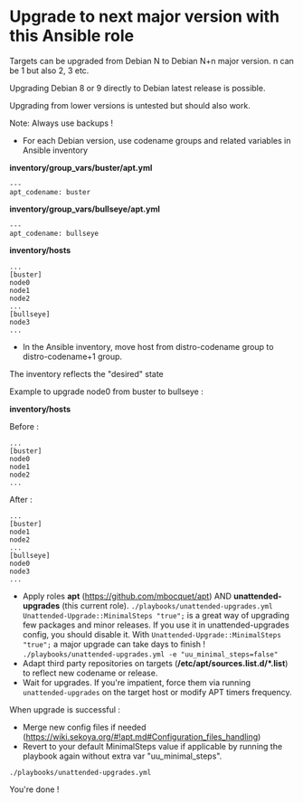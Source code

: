 # Upgrade to next major version with this Ansible role

Targets can be upgraded from Debian N to Debian N+n major version. n can be 1 but also 2, 3 etc.

Upgrading Debian 8 or 9 directly to Debian latest release is possible.

Upgrading from lower versions is untested but should also work.

Note: Always use backups !

* For each Debian version, use codename groups and related variables in Ansible inventory

**inventory/group_vars/buster/apt.yml**

    ---
    apt_codename: buster

**inventory/group_vars/bullseye/apt.yml**

    ---
    apt_codename: bullseye

**inventory/hosts**

    ...
    [buster]
    node0
    node1
    node2
    ...
    [bullseye]
    node3
    ...

* In the Ansible inventory, move host from distro-codename group to distro-codename+1 group.

The inventory reflects the "desired" state

Example to upgrade node0 from buster to bullseye :

**inventory/hosts**

Before :

    ...
    [buster]
    node0
    node1
    node2
    ...

After :

    ...
    [buster]
    node1
    node2
    ...
    [bullseye]
    node0
    node3
    ...

* Apply roles **apt** (<a href="https://github.com/mbocquet/apt" target="new">https://github.com/mbocquet/apt</a>) AND **unattended-upgrades** (this current role).
`./playbooks/unattended-upgrades.yml`
`Unattended-Upgrade::MinimalSteps "true";` is a great way of upgrading few packages and minor releases. If you use it in unattended-upgrades config, you should disable it. With `Unattended-Upgrade::MinimalSteps "true";` a major upgrade can take days to finish !
`./playbooks/unattended-upgrades.yml -e "uu_minimal_steps=false"`
* Adapt third party repositories on targets (**/etc/apt/sources.list.d/\*.list**) to reflect new codename or release.
* Wait for upgrades. If you're impatient, force them via running `unattended-upgrades` on the target host or modify APT timers frequency.

When upgrade is successful :

* Merge new config files if needed (<a href="https://wiki.sekoya.org/#!apt.md#Configuration_files_handling" target="new">https://wiki.sekoya.org/#!apt.md#Configuration_files_handling</a>)
* Revert to your default MinimalSteps value if applicable by running the playbook again without extra var "uu_minimal_steps".

`./playbooks/unattended-upgrades.yml`

You're done !
